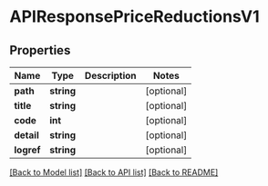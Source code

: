 # APIResponsePriceReductionsV1

## Properties
Name | Type | Description | Notes
------------ | ------------- | ------------- | -------------
**path** | **string** |  | [optional] 
**title** | **string** |  | [optional] 
**code** | **int** |  | [optional] 
**detail** | **string** |  | [optional] 
**logref** | **string** |  | [optional] 

[[Back to Model list]](../../README.md#documentation-for-models) [[Back to API list]](../../README.md#documentation-for-api-endpoints) [[Back to README]](../../README.md)

